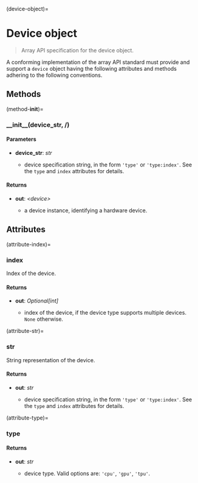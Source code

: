 (device-object)=

# Device object

> Array API specification for the device object.

A conforming implementation of the array API standard must provide and support a `device` object having the following attributes and methods adhering to the following conventions. 


## Methods

(method-__init__)=
### \_\_init\_\_(device_str, /)

#### Parameters

-   **device_str**: _str_

    -   device specification string, in the form `'type'` or `'type:index'`. See the `type` and `index` attributes for details.

#### Returns

-   **out**: _&lt;device&gt;_

    -   a device instance, identifying a hardware device.

## Attributes

<!-- NOTE: please keep the attributes in alphabetical order -->

(attribute-index)=
### index

Index of the device.

#### Returns

-   **out**: _Optional[int]_

    -   index of the device, if the device type supports multiple devices. `None` otherwise.

(attribute-str)=
### str

String representation of the device.

#### Returns

-   **out**: _str_

    -   device specification string, in the form `'type'` or `'type:index'`. See the `type` and `index` attributes for details.

(attribute-type)=
### type

#### Returns

-   **out**: _str_

    -   device type. Valid options are: `'cpu'`, `'gpu'`, `'tpu'`.
